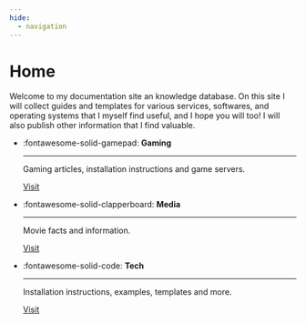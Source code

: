 ```yaml
---
hide:
  - navigation
---
```


# Home

Welcome to my documentation site an knowledge database. On this site I will collect guides and templates for various services, softwares, and operating systems that I myself find useful, and I hope you will too! I will also publish other information that I find valuable.

<div class="grid cards" markdown>

- 	:fontawesome-solid-gamepad: **Gaming**

	---

	Gaming articles, installation instructions and game servers.

	[Visit](/gaming)

- 	:fontawesome-solid-clapperboard: **Media**

	---

	Movie facts and information.

	[Visit](/media)

- 	:fontawesome-solid-code: **Tech**

	---

	Installation instructions, examples, templates and more.
	
	[Visit](/tech)

</div>